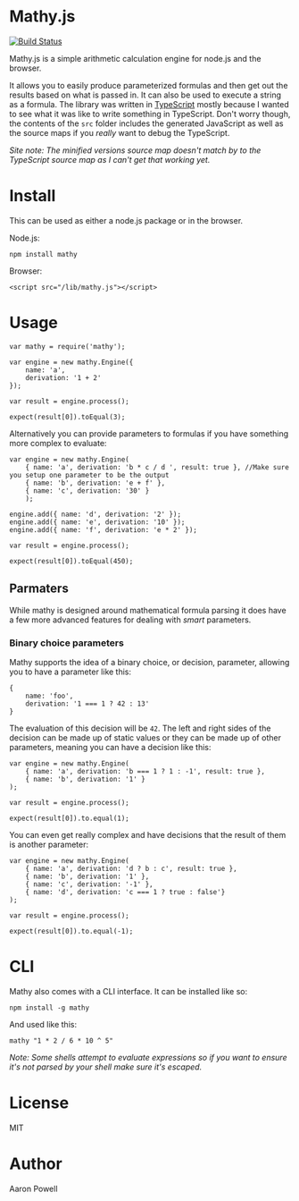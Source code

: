 # Mathy.js

[![Build Status](https://travis-ci.org/aaronpowell/mathy.js.png)](https://travis-ci.org/aaronpowell/mathy.js)

Mathy.js is a simple arithmetic calculation engine for node.js and the browser.

It allows you to easily produce parameterized formulas and then get out the results based on what is passed in. It can also be used to execute a string as a formula. The library was written in [TypeScript](http://www.typescriptlang.org) mostly because I wanted to see what it was like to write something in TypeScript. Don't worry though, the contents of the `src` folder includes the generated JavaScript as well as the source maps if you _really_ want to debug the TypeScript.

_Site note: The minified versions source map doesn't match by to the TypeScript source map as I can't get that working yet._

# Install

This can be used as either a node.js package or in the browser.

Node.js:
    
    npm install mathy

Browser:

    <script src="/lib/mathy.js"></script>

# Usage

    var mathy = require('mathy');
    
    var engine = new mathy.Engine({
        name: 'a',
        derivation: '1 + 2'
    });
    
    var result = engine.process();
    
    expect(result[0]).toEqual(3);

Alternatively you can provide parameters to formulas if you have something more complex to evaluate:

    var engine = new mathy.Engine(
        { name: 'a', derivation: 'b * c / d ', result: true }, //Make sure you setup one parameter to be the output
        { name: 'b', derivation: 'e + f' },
        { name: 'c', derivation: '30' }
        );

    engine.add({ name: 'd', derivation: '2' });
    engine.add({ name: 'e', derivation: '10' });
    engine.add({ name: 'f', derivation: 'e * 2' });

    var result = engine.process();

    expect(result[0]).toEqual(450);

## Parmaters

While mathy is designed around mathematical formula parsing it does have a few more advanced features for dealing with _smart_ parameters.

### Binary choice parameters

Mathy supports the idea of a binary choice, or decision, parameter, allowing you to have a parameter like this:

    {
        name: 'foo',
        derivation: '1 === 1 ? 42 : 13'
    }

The evaluation of this decision will be `42`. The left and right sides of the decision can be made up of static values or they can be made up of other parameters, meaning you can have a decision like this:

    var engine = new mathy.Engine(
        { name: 'a', derivation: 'b === 1 ? 1 : -1', result: true },
        { name: 'b', derivation: '1' }
    );

    var result = engine.process();

    expect(result[0]).to.equal(1);

You can even get really complex and have decisions that the result of them is another parameter:

    var engine = new mathy.Engine(
        { name: 'a', derivation: 'd ? b : c', result: true },
        { name: 'b', derivation: '1' },
        { name: 'c', derivation: '-1' },
        { name: 'd', derivation: 'c === 1 ? true : false'}
    );

    var result = engine.process();

    expect(result[0]).to.equal(-1);

# CLI

Mathy also comes with a CLI interface. It can be installed like so:

    npm install -g mathy

And used like this:

    mathy "1 * 2 / 6 * 10 ^ 5"

_Note: Some shells attempt to evaluate expressions so if you want to ensure it's not parsed by your shell make sure it's escaped._

# License

MIT

# Author

Aaron Powell